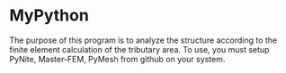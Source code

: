 # MyPython
The purpose of this program is to analyze the structure according to the finite element calculation of the tributary area. To use, you must setup PyNite, Master-FEM, PyMesh from github on your system.
